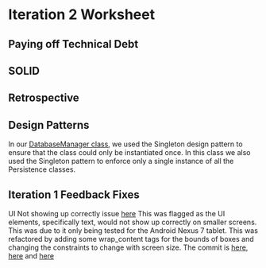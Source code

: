 Iteration 2 Worksheet
=====================

Paying off Technical Debt
-----------------


SOLID
----------------



Retrospective
----------



Design Patterns
-----
In our [DatabaseManager class](https://code.cs.umanitoba.ca/winter-2022-a02/group-14/warehouse-inventory-system/-/blob/development/app/src/main/java/database/DatabaseManager.java), we used the Singleton design pattern to ensure that the class could only be instantiated once. In this class we also used the Singleton pattern to enforce only a single instance of all the Persistence classes.


Iteration 1 Feedback Fixes
--------------
UI Not showing up correctly issue [here](https://code.cs.umanitoba.ca/winter-2022-a02/group-14/warehouse-inventory-system/-/issues/66)
This was flagged as the UI elements, specifically text, would not show up correctly on smaller screens. This was due to it only being tested for the Android Nexus 7 tablet. This was refactored by adding some wrap_content tags for the bounds of boxes and changing the constraints to change with screen size. The commit is [here](https://code.cs.umanitoba.ca/winter-2022-a02/group-14/warehouse-inventory-system/-/commit/38d1622e1a27739ce9e22acae946d256f5037075), [here](https://code.cs.umanitoba.ca/winter-2022-a02/group-14/warehouse-inventory-system/-/commit/52becb3e849f3c720c9f4401dc6fd4e6b3f635f1) and [here](https://code.cs.umanitoba.ca/winter-2022-a02/group-14/warehouse-inventory-system/-/commit/58a0b2e8d332b55674d22c4da1cc1e9c5fb8cff5)
